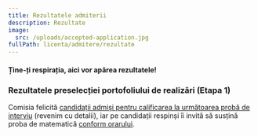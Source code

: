 ```yaml
---
title: Rezultatele admiterii
description: Rezultate
image:
  src: /uploads/accepted-application.jpg
fullPath: licenta/admitere/rezultate
---
```

#### Ține-ți respirația, aici vor apărea rezultatele!


### Rezultatele preselecției portofoliului de realizări (Etapa 1)

Comisia felicită [candidații admiși pentru calificarea la următoarea probă de interviu](/uploads/portofoliu-etapa-1.pdf) (revenim cu detalii), iar pe candidații respinși îi invită să susțină proba de matematică [conform orarului](/licenta/admitere/ultimele-anunturi/).

